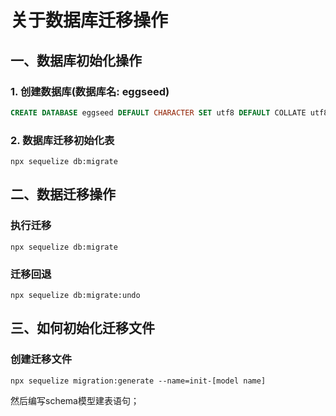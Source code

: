 # 关于数据库迁移操作

## 一、数据库初始化操作

### 1. 创建数据库(数据库名: eggseed)
``` sql
CREATE DATABASE eggseed DEFAULT CHARACTER SET utf8 DEFAULT COLLATE utf8_general_ci;
```
### 2. 数据库迁移初始化表
``` shell
npx sequelize db:migrate
```

## 二、数据迁移操作

### 执行迁移
``` shell
npx sequelize db:migrate
```

### 迁移回退
``` shell
npx sequelize db:migrate:undo
```

## 三、如何初始化迁移文件

### 创建迁移文件
``` shell
npx sequelize migration:generate --name=init-[model name]
```
然后编写schema模型建表语句；